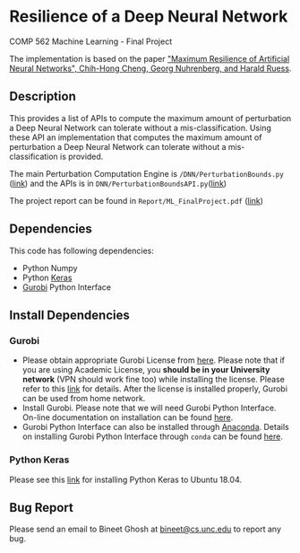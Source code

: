 # Resilience of a Deep Neural Network
COMP 562 Machine Learning - Final Project

The implementation is based on the paper ["Maximum Resilience of Artificial Neural Networks", Chih-Hong Cheng, Georg Nuhrenberg, and Harald Ruess](<https://arxiv.org/abs/1705.01040>).

## Description

This provides a list of APIs to compute the maximum amount of perturbation a Deep Neural Network can tolerate without a mis-classification. Using these API an implementation that computes the maximum amount of perturbation a Deep Neural Network can tolerate without a mis-classification is provided.

The main Perturbation Computation Engine is `/DNN/PerturbationBounds.py` ([link](https://github.com/bineet-coderep/DNNResilience/blob/master/DNN/PerturbationBounds.py)) and the APIs is in `DNN/PerturbationBoundsAPI.py`([link](<https://github.com/bineet-coderep/DNNResilience/blob/master/DNN/PerturbationBoundsAPI.py>))

The project report can be found in `Report/ML_FinalProject.pdf` ([link](https://github.com/bineet-coderep/DNNResilience/blob/master/Report/ML_FinalProject.pdf)) 

## Dependencies

This code has following dependencies:

* Python Numpy
* Python [Keras](https://keras.io/)
* [Gurobi](https://www.gurobi.com/) Python Interface

## Install Dependencies

### Gurobi

- Please obtain appropriate Gurobi License from [here](http://www.gurobi.com/downloads/licenses/license-center). Please note that if you are using Academic License, you **should be in your University network** (VPN should work fine too) while installing the license. Please refer to this [link](https://www.gurobi.com/documentation/8.1/quickstart_windows/academic_validation.html) for details. After the license is installed properly, Gurobi can be used from home network.
- Install Gurobi. Please note that we will need Gurobi Python Interface. On-line documentation on installation can be found [here](http://www.gurobi.com/documentation/).
- Gurobi Python Interface can also be installed through [Anaconda](https://www.anaconda.com/). Details on installing Gurobi Python Interface through `conda` can be found [here](https://www.gurobi.com/documentation/8.1/quickstart_mac/installing_the_anaconda_py.html#section:Anaconda).

### Python Keras

Please see this [link](https://github.com/hsekia/learning-keras/wiki/How-to-install-Keras-to-Ubuntu-18.04) for installing Python Keras to Ubuntu 18.04.

## Bug Report

Please send an email to Bineet Ghosh at bineet@cs.unc.edu to report any bug.

